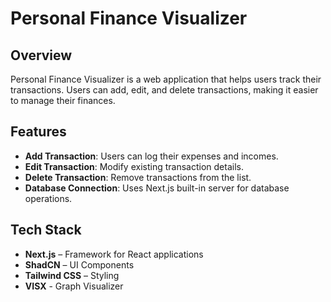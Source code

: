 # Personal Finance Visualizer

## Overview
Personal Finance Visualizer is a web application that helps users track their transactions. Users can add, edit, and delete transactions, making it easier to manage their finances.

## Features
- **Add Transaction**: Users can log their expenses and incomes.
- **Edit Transaction**: Modify existing transaction details.
- **Delete Transaction**: Remove transactions from the list.
- **Database Connection**: Uses Next.js built-in server for database operations.

## Tech Stack
- **Next.js** – Framework for React applications
- **ShadCN** – UI Components
- **Tailwind CSS** – Styling
- **VISX** - Graph Visualizer

